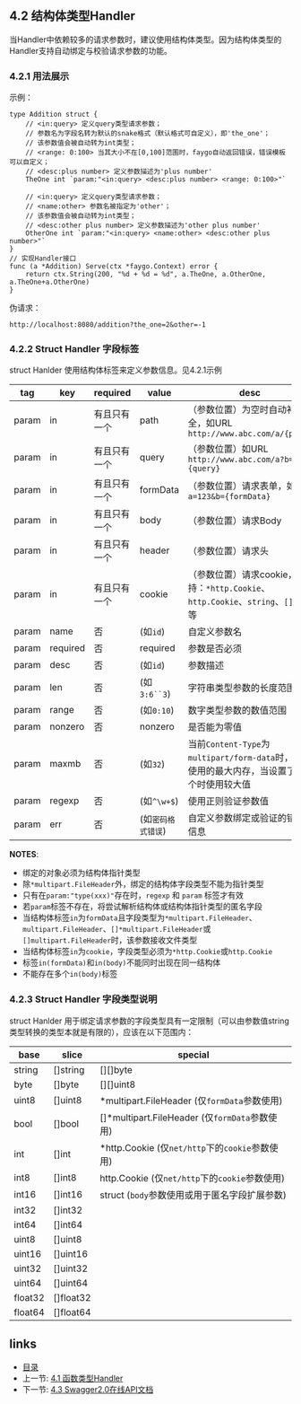 ## 4.2 结构体类型Handler

当Handler中依赖较多的请求参数时，建议使用结构体类型。因为结构体类型的Handler支持自动绑定与校验请求参数的功能。

### 4.2.1 用法展示

示例：

```
type Addition struct {
	// <in:query> 定义query类型请求参数；
	// 参数名为字段名转为默认的snake格式（默认格式可自定义），即'the_one'；
	// 该参数值会被自动转为int类型；
	// <range: 0:100> 当其大小不在[0,100]范围时，faygo自动返回错误，错误模板可以自定义；
	// <desc:plus number> 定义参数描述为'plus number'
	TheOne int `param:"<in:query> <desc:plus number> <range: 0:100>"`

	// <in:query> 定义query类型请求参数；
	// <name:other> 参数名被指定为'other'；
	// 该参数值会被自动转为int类型；
	// <desc:other plus number> 定义参数描述为'other plus number'
	OtherOne int `param:"<in:query> <name:other> <desc:other plus number>"`
}
// 实现Handler接口
func (a *Addition) Serve(ctx *faygo.Context) error {
	return ctx.String(200, "%d + %d = %d", a.TheOne, a.OtherOne, a.TheOne+a.OtherOne)
}
```

伪请求：
```
http://localhost:8080/addition?the_one=2&other=-1
```

### 4.2.2 Struct Handler 字段标签

struct Hanlder 使用结构体标签来定义参数信息。见4.2.1示例

tag   |   key    | required |     value     |   desc
------|----------|----------|---------------|----------------------------------
param |    in    | 有且只有一个 |     path      | （参数位置）为空时自动补全，如URL `http://www.abc.com/a/{path}`
param |    in    | 有且只有一个 |     query     | （参数位置）如URL `http://www.abc.com/a?b={query}`
param |    in    | 有且只有一个 |     formData  | （参数位置）请求表单，如 `a=123&b={formData}`
param |    in    | 有且只有一个 |     body      | （参数位置）请求Body
param |    in    | 有且只有一个 |     header    | （参数位置）请求头
param |    in    | 有且只有一个 |     cookie    | （参数位置）请求cookie，支持：`*http.Cookie`、`http.Cookie`、`string`、`[]byte`等
param |   name   |      否      |     (如`id`)   | 自定义参数名
param | required |      否      |   required    | 参数是否必须
param |   desc   |      否      |     (如`id`)   | 参数描述
param |   len    |      否      |   (如`3:6``3`)  | 字符串类型参数的长度范围
param |   range  |      否      |   (如`0:10`)   | 数字类型参数的数值范围
param |  nonzero |      否      |    nonzero    | 是否能为零值
param |   maxmb  |      否      |    (如`32`)    | 当前`Content-Type`为`multipart/form-data`时，允许使用的最大内存，当设置了多个时使用较大值
param |  regexp  |      否      |   (如`^\w+$`)  | 使用正则验证参数值
param |   err    |      否      |(如`密码格式错误`)| 自定义参数绑定或验证的错误信息

**NOTES**:
* 绑定的对象必须为结构体指针类型
* 除`*multipart.FileHeader`外，绑定的结构体字段类型不能为指针类型
* 只有在`param:"type(xxx)"`存在时，`regexp` 和 `param` 标签才有效
* 若`param`标签不存在，将尝试解析结构体或结构体指针类型的匿名字段
* 当结构体标签`in`为`formData`且字段类型为`*multipart.FileHeader`、`multipart.FileHeader`、`[]*multipart.FileHeader`或`[]multipart.FileHeader`时，该参数接收文件类型
* 当结构体标签`in`为`cookie`，字段类型必须为`*http.Cookie`或`http.Cookie`
* 标签`in(formData)`和`in(body)`不能同时出现在同一结构体
* 不能存在多个`in(body)`标签

### 4.2.3 Struct Handler 字段类型说明

struct Hanlder 用于绑定请求参数的字段类型具有一定限制（可以由参数值string类型转换的类型本就是有限的），应该在以下范围内：

base    |   slice    | special
--------|------------|-------------------------------------------------------
string  |  []string  | [][]byte
byte    |  []byte    | [][]uint8
uint8   |  []uint8   | *multipart.FileHeader (仅`formData`参数使用)
bool    |  []bool    | []*multipart.FileHeader (仅`formData`参数使用)
int     |  []int     | *http.Cookie (仅`net/http`下的`cookie`参数使用)
int8    |  []int8    | http.Cookie (仅`net/http`下的`cookie`参数使用)
int16   |  []int16   | struct (`body`参数使用或用于匿名字段扩展参数)
int32   |  []int32   |
int64   |  []int64   |
uint8   |  []uint8   |
uint16  |  []uint16  |
uint32  |  []uint32  |
uint64  |  []uint64  |
float32 |  []float32 |
float64 |  []float64 |

## links

* [目录](<../README_ZH.md>)
* 上一节: [4.1 函数类型Handler](<04.01.md>)
* 下一节: [4.3 Swagger2.0在线API文档](<04.03.md>)

